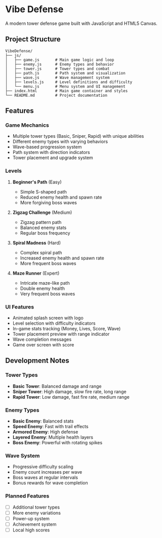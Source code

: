 # Vibe Defense

A modern tower defense game built with JavaScript and HTML5 Canvas.

## Project Structure

```
VibeDefense/
├── js/
│   ├── game.js       # Main game logic and loop
│   ├── enemy.js      # Enemy types and behavior
│   ├── tower.js      # Tower types and combat
│   ├── path.js       # Path system and visualization
│   ├── wave.js       # Wave management system
│   ├── levels.js     # Level definitions and difficulty
│   └── menu.js       # Menu system and UI management
├── index.html        # Main game container and styles
└── README.md         # Project documentation
```

## Features

### Game Mechanics
- Multiple tower types (Basic, Sniper, Rapid) with unique abilities
- Different enemy types with varying behaviors
- Wave-based progression system
- Path system with direction indicators
- Tower placement and upgrade system

### Levels
1. **Beginner's Path** (Easy)
   - Simple S-shaped path
   - Reduced enemy health and spawn rate
   - More forgiving boss waves

2. **Zigzag Challenge** (Medium)
   - Zigzag pattern path
   - Balanced enemy stats
   - Regular boss frequency

3. **Spiral Madness** (Hard)
   - Complex spiral path
   - Increased enemy health and spawn rate
   - More frequent boss waves

4. **Maze Runner** (Expert)
   - Intricate maze-like path
   - Double enemy health
   - Very frequent boss waves

### UI Features
- Animated splash screen with logo
- Level selection with difficulty indicators
- In-game stats tracking (Money, Lives, Score, Wave)
- Tower placement preview with range indicator
- Wave completion messages
- Game over screen with score

## Development Notes

### Tower Types
- **Basic Tower**: Balanced damage and range
- **Sniper Tower**: High damage, slow fire rate, long range
- **Rapid Tower**: Low damage, fast fire rate, medium range

### Enemy Types
- **Basic Enemy**: Balanced stats
- **Speed Enemy**: Fast with trail effects
- **Armored Enemy**: High defense
- **Layered Enemy**: Multiple health layers
- **Boss Enemy**: Powerful with rotating spikes

### Wave System
- Progressive difficulty scaling
- Enemy count increases per wave
- Boss waves at regular intervals
- Bonus rewards for wave completion

### Planned Features
- [ ] Additional tower types
- [ ] More enemy variations
- [ ] Power-up system
- [ ] Achievement system
- [ ] Local high scores 
